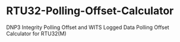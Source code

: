 # RTU32-Polling-Offset-Calculator
DNP3 Integrity Polling Offset and WITS Logged Data Polling Offset Calculator for RTU32(M)

